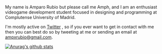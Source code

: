 My name is Amparo Rubio but please call me Amph, and I am an enthusiast videogame development student focused in designing and programming at Complutense University of Madrid.


I'm mostly active on [Twitter](https://twitter.com/AmphxrosDev) , so if you ever want to get in contact with me then you can best do so by tweeting at me or sending an email at ampxrubio@gmail.com.

[![Anurag's github stats](https://github-readme-stats.vercel.app/apiamprubio=anuraghazra)](https://github.com/anuraghazra/github-readme-stats)

